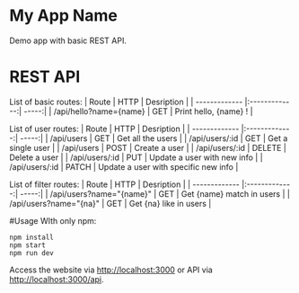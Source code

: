 # My App Name
Demo app with basic REST API.

# REST API
List of basic routes:
| Route        | HTTP           | Desription  |
| ------------- |:-------------:| -----:|
| /api/hello?name={name}      | GET | Print hello, {name} ! |

List of user routes:
| Route        | HTTP           | Desription  |
| ------------- |:-------------:| -----:|
| /api/users      | GET | Get all the users |
| /api/users/:id      | GET | Get a single user |
| /api/users      | POST | Create a user |
| /api/users/:id      | DELETE | Delete a user |
| /api/users/:id      | PUT | Update a user with new info |
| /api/users/:id      | PATCH | Update a user with specific new info |

List of filter routes:
| Route        | HTTP           | Desription  |
| ------------- |:-------------:| -----:|
| /api/users?name="{name}"      | GET | Get {name} match in users |
| /api/users?name="{na}"      | GET | Get {na} like in users |

#Usage
WIth only npm:
```
npm install
npm start
npm run dev
```

Access the website via <http://localhost:3000> or API via <http://localhost:3000/api>. 